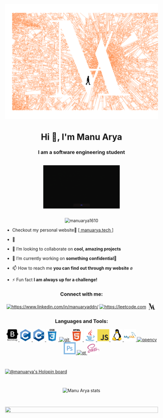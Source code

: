 ![alt text](https://github.com/manuarya1610/manuarya1610/blob/main/img/banner.png?raw=true)

<h1 align="center">Hi 👋, I'm Manu Arya</h1>

<h3 align="center">I am a software engineering student</h3>
<br>

<div align="center">
    <img align="center" src="giphy.gif" width="50%"">
</div>

<br>

<p align="center"> <img src="https://komarev.com/ghpvc/?username=manuarya1610&label=Profile%20views&color=0e75b6&style=flat" alt="manuarya1610" /> </p>

- Checkout my personal website🤯 [[  manuarya.tech  ]([https://www.manu-arya.netlify.app])]

- 🌱

- 👯 I’m looking to collaborate on **cool, amazing projects**

- 🔭 I’m currently working on **something confidential🤫**

- 📫 How to reach me **you can find out through my website**
ø
- ⚡ Fun fact **I am always up for a challenge!**

<h3 align="center">Connect with me:</h3>

<p align="center">
<a href="https://www.linkedin.com/in/manuaryaddn/" target="blank"><img align="center" src="https://raw.githubusercontent.com/rahuldkjain/github-profile-readme-generator/master/src/images/icons/Social/linked-in-alt.svg" alt="https://www.linkedin.com/in/manuaryaddn/" height="30" width="40" /></a>
<a href="https://leetcode.com/manuarya/" target="blank"><img align="center" src="https://raw.githubusercontent.com/rahuldkjain/github-profile-readme-generator/master/src/images/icons/Social/leet-code.svg" alt="https://leetcode.com" height="30" width="40" /></a>
<a href="https://manu-arya.netlify.app" target="blank"><img align="center" src="https://github.com/manuarya1610/manuarya1610/blob/main/img/title.png" alt="https://leetcode.com" height="30" width="30" /></a>
</p>

<h3 align="center">Languages and Tools:</h3>

<p align="center"> <a href="https://getbootstrap.com" target="_blank" rel="noreferrer"> <img src="https://raw.githubusercontent.com/devicons/devicon/master/icons/bootstrap/bootstrap-plain-wordmark.svg" alt="bootstrap" width="40" height="40"/> </a> <a href="https://www.cprogramming.com/" target="_blank" rel="noreferrer"> <img src="https://raw.githubusercontent.com/devicons/devicon/master/icons/c/c-original.svg" alt="c" width="40" height="40"/> </a> <a href="https://www.w3schools.com/cpp/" target="_blank" rel="noreferrer"> <img src="https://raw.githubusercontent.com/devicons/devicon/master/icons/cplusplus/cplusplus-original.svg" alt="cplusplus" width="40" height="40"/> </a> <a href="https://www.w3schools.com/css/" target="_blank" rel="noreferrer"> <img src="https://raw.githubusercontent.com/devicons/devicon/master/icons/css3/css3-original-wordmark.svg" alt="css3" width="40" height="40"/> </a> <a href="https://git-scm.com/" target="_blank" rel="noreferrer"> <img src="https://www.vectorlogo.zone/logos/git-scm/git-scm-icon.svg" alt="git" width="40" height="40"/> </a> <a href="https://www.w3.org/html/" target="_blank" rel="noreferrer"> <img src="https://raw.githubusercontent.com/devicons/devicon/master/icons/html5/html5-original-wordmark.svg" alt="html5" width="40" height="40"/> </a> <a href="https://www.java.com" target="_blank" rel="noreferrer"> <img src="https://raw.githubusercontent.com/devicons/devicon/master/icons/java/java-original.svg" alt="java" width="40" height="40"/> </a> <a href="https://developer.mozilla.org/en-US/docs/Web/JavaScript" target="_blank" rel="noreferrer"> <img src="https://raw.githubusercontent.com/devicons/devicon/master/icons/javascript/javascript-original.svg" alt="javascript" width="40" height="40"/> </a> <a href="https://www.linux.org/" target="_blank" rel="noreferrer"> <img src="https://raw.githubusercontent.com/devicons/devicon/master/icons/linux/linux-original.svg" alt="linux" width="40" height="40"/> </a> <a href="https://www.mysql.com/" target="_blank" rel="noreferrer"> <img src="https://raw.githubusercontent.com/devicons/devicon/master/icons/mysql/mysql-original-wordmark.svg" alt="mysql" width="40" height="40"/> </a> <a href="https://opencv.org/" target="_blank" rel="noreferrer"> <img src="https://www.vectorlogo.zone/logos/opencv/opencv-icon.svg" alt="opencv" width="40" height="40"/> </a> <a href="https://www.photoshop.com/en" target="_blank" rel="noreferrer"> <img src="https://raw.githubusercontent.com/devicons/devicon/master/icons/photoshop/photoshop-line.svg" alt="photoshop" width="40" height="40"/> </a> <a href="https://www.qt.io/" target="_blank" rel="noreferrer"> <img src="https://upload.wikimedia.org/wikipedia/commons/0/0b/Qt_logo_2016.svg" alt="qt" width="40" height="40"/> </a> <a href="https://sass-lang.com" target="_blank" rel="noreferrer"> <img src="https://raw.githubusercontent.com/devicons/devicon/master/icons/sass/sass-original.svg" alt="sass" width="40" height="40"/> </a> </p>

<br>

[![@manuarya's Holopin board](https://holopin.me/manuarya)](https://holopin.io/@manuarya)

<br>

<div align=center>

![Manu Arya stats](https://github-readme-stats.vercel.app/api?username=manuarya1610&show_icons=true&theme=github_dark)

<br>

<p align="center" width="100%" height="">
  <img src="https://capsule-render.vercel.app/api?type=waving&color=gradient&height=60&section=footer" width="100%" height="40%" />
</p>
